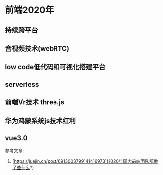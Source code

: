 # 前端2020年

## 持续跨平台

## 音视频技术(webRTC)

## low code低代码和可视化搭建平台

## serverless

## 前端Vr技术 three.js

## 华为鸿蒙系统js技术红利

## vue3.0

参考文章:

1. [https://juejin.cn/post/6913003799141416973](2020年国内前端团队都做了些什么?)
